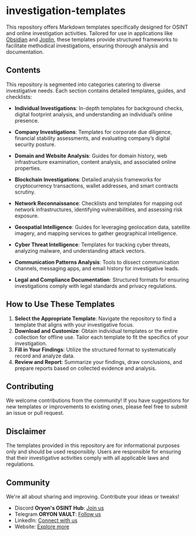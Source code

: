 # investigation-templates

This repository offers Markdown templates specifically designed for OSINT and online investigation activities. Tailored for use in applications like [Obsidian](https://obsidian.md/) and [Joplin](https://joplinapp.org/), these templates provide structured frameworks to facilitate methodical investigations, ensuring thorough analysis and documentation. 

## Contents

This repository is segmented into categories catering to diverse investigative needs. Each section contains detailed templates, guides, and checklists:

- **Individual Investigations**: In-depth templates for background checks, digital footprint analysis, and understanding an individual’s online presence.
  
- **Company Investigations**: Templates for corporate due diligence, financial stability assessments, and evaluating company’s digital security posture.
  
- **Domain and Website Analysis**: Guides for domain history, web infrastructure examination, content analysis, and associated online properties.
  
- **Blockchain Investigations**: Detailed analysis frameworks for cryptocurrency transactions, wallet addresses, and smart contracts scrutiny.
  
- **Network Reconnaissance**: Checklists and templates for mapping out network infrastructures, identifying vulnerabilities, and assessing risk exposure.
  
- **Geospatial Intelligence**: Guides for leveraging geolocation data, satellite imagery, and mapping services to gather geographical intelligence.
  
- **Cyber Threat Intelligence**: Templates for tracking cyber threats, analyzing malware, and understanding attack vectors.
  
- **Communication Patterns Analysis**: Tools to dissect communication channels, messaging apps, and email history for investigative leads.
  
- **Legal and Compliance Documentation**: Structured formats for ensuring investigations comply with legal standards and privacy regulations.

## How to Use These Templates

1. **Select the Appropriate Template**: Navigate the repository to find a template that aligns with your investigative focus.
2. **Download and Customize**: Obtain individual templates or the entire collection for offline use. Tailor each template to fit the specifics of your investigation.
3. **Fill in Your Findings**: Utilize the structured format to systematically record and analyze data.
4. **Review and Report**: Summarize your findings, draw conclusions, and prepare reports based on collected evidence and analysis.

## Contributing

We welcome contributions from the community! If you have suggestions for new templates or improvements to existing ones, please feel free to submit an issue or pull request.

## Disclaimer

The templates provided in this repository are for informational purposes only and should be used responsibly. Users are responsible for ensuring that their investigative activities comply with all applicable laws and regulations.

## Community

We're all about sharing and improving. Contribute your ideas or tweaks!

- Discord **Oryon's OSINT Hub**: [Join us](https://discord.gg/3P5G4dDw#)
- Telegram **ORYON VAULT**: [Follow us](https://t.me/oryonvault)
- LinkedIn: [Connect with us](https://www.linkedin.com/company/oryon-systems)
- Website: [Explore more](https://oryon.systems#)
